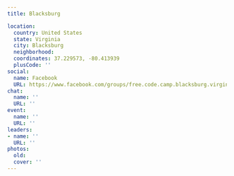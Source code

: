 ```yaml
---
title: Blacksburg

location:
  country: United States
  state: Virginia
  city: Blacksburg
  neighborhood: 
  coordinates: 37.229573, -80.413939
  plusCode: ''
social:
  name: Facebook
  URL: https://www.facebook.com/groups/free.code.camp.blacksburg.virginia
chat:
  name: ''
  URL: ''
event:
  name: ''
  URL: ''
leaders:
- name: ''
  URL: ''
photos:
  old: 
  cover: ''
---
```

